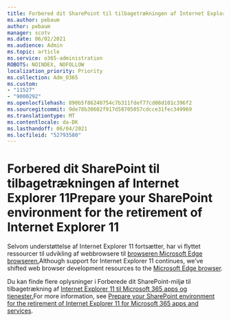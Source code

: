```yaml
---
title: Forbered dit SharePoint til tilbagetrækningen af Internet Explorer 11
ms.author: pebaum
author: pebaum
manager: scotv
ms.date: 06/02/2021
ms.audience: Admin
ms.topic: article
ms.service: o365-administration
ROBOTS: NOINDEX, NOFOLLOW
localization_priority: Priority
ms.collection: Adm_O365
ms.custom:
- "11527"
- "9000292"
ms.openlocfilehash: 890b5f86240754c7b311fdef77cd08d101c396f2
ms.sourcegitcommit: 9de78b30602f917d58705057cdcce31fec349969
ms.translationtype: MT
ms.contentlocale: da-DK
ms.lasthandoff: 06/04/2021
ms.locfileid: "52793580"
---
```

# <a name="prepare-your-sharepoint-environment-for-the-retirement-of-internet-explorer-11"></a><span data-ttu-id="f337f-102">Forbered dit SharePoint til tilbagetrækningen af Internet Explorer 11</span><span class="sxs-lookup"><span data-stu-id="f337f-102">Prepare your SharePoint environment for the retirement of Internet Explorer 11</span></span>

<span data-ttu-id="f337f-103">Selvom understøttelse af Internet Explorer 11 fortsætter, har vi flyttet ressourcer til udvikling af webbrowsere til [browseren Microsoft Edge browseren.](https://www.microsoft.com/edge/business)</span><span class="sxs-lookup"><span data-stu-id="f337f-103">Although support for Internet Explorer 11 continues, we’ve shifted web browser development resources to the [Microsoft Edge browser](https://www.microsoft.com/edge/business).</span></span> 

<span data-ttu-id="f337f-104">Du kan finde flere oplysninger i Forberede dit SharePoint-miljø til tilbagetrækning af [Internet Explorer 11 til Microsoft 365 apps og tjenester.](/sharepoint/prepare-ie11)</span><span class="sxs-lookup"><span data-stu-id="f337f-104">For more information, see [Prepare your SharePoint environment for the retirement of Internet Explorer 11 for Microsoft 365 apps and services](/sharepoint/prepare-ie11).</span></span>

